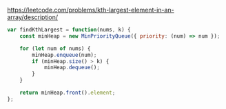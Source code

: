 https://leetcode.com/problems/kth-largest-element-in-an-array/description/

```js
var findKthLargest = function(nums, k) {
    const minHeap = new MinPriorityQueue({ priority: (num) => num });

    for (let num of nums) {
        minHeap.enqueue(num);
        if (minHeap.size() > k) {
            minHeap.dequeue();
        }
    }

    return minHeap.front().element;
};
```